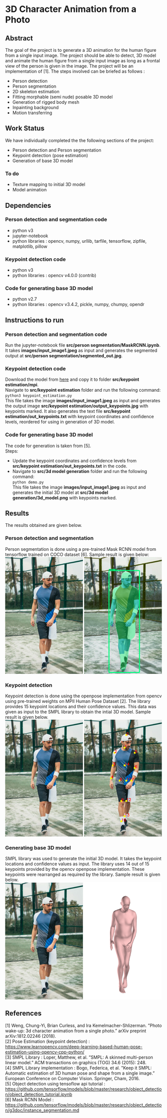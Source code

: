 # 3D Character Animation from a Photo
## Abstract
The goal of the project is to generate a 3D animation for the human figure from a single input image. The project should be able to detect, 3D model and animate the human figure from a single input image as long as a frontal view of the person is given in the image. The project will be an implementation of [1].
The steps involved can be briefed as follows :
- Person detection
- Person segmentation
- 2D skeleton estimation
- Fitting morphable (semi nude) posable 3D model
- Generation of rigged body mesh
- Inpainting background
- Motion transferring
## Work Status
We have individually completed the the following sections of the project:
- Person detection and Person segmentation
- Keypoint detection (pose estimation)
- Generation of base 3D model  
### To do
- Texture mapping to initial 3D model
- Model animation
## Dependencies
### Person detection and segmentation code
- python v3
- jupyter-notebook
- python libraries : opencv, numpy, urllib, tarfile, tensorflow, zipfile, matplotlib, pillow
### Keypoint detection code
- python v3
- python libraries : opencv v4.0.0 (contrib)
### Code for generating base 3D model
- python v2.7
- python libraries : opencv v3.4.2, pickle, numpy, chumpy, opendr
## Instructions to run
### Person detection and segmentation code
Run the jupyter-notebook file **src/person segmentation/MaskRCNN.ipynb**. It takes **images/input_image1.jpeg** as input and generates the segmented output at **src/person segmentation/segmented_out.jpg**.
### Keypoint detection code
Download the model from <a href="https://drive.google.com/open?id=1yEeX7NiJ3BkONWe2MIO4UUJRFHJ_s_4S">here</a> and copy it to folder **src/keypoint estimation/mpi**.  
Navigate to **src/keypoint estimation** folder and run the following command:  
`python3 keypoint_estimation.py`  
This file takes the image **images/input_image1.jpeg** as input and generates the output image **src/keypoint estimation/output_keypoints.jpg** with keypoints marked. It also generates the text file **src/keypoint estimation/out_keypoints.txt** with keypoint coordinates and confidence levels, reordered for using in generation of 3D model.
### Code for generating base 3D model
The code for generation is taken from [5].  
Steps:  
- Update the keypoint coordinates and confidence levels from **src/keypoint estimation/out_keypoints.txt** in the code.  
- Navigate to **src/3d model generation** folder and run the following command:  
`python demo.py`  
This file takes the image **images/input_image1.jpeg** as input and generates the initial 3D model at **src/3d model generation/3d_model.png** with keypoints marked.
## Results
The results obtained are given below.
### Person detection and segmentation
Person segmentation is done using a pre-trained Mask RCNN model from tensorflow trained on COCO dataset [6]. Sample result is given below:  
<img src="https://github.com/shyama95/CS73-computer-vision-project/blob/master/images/input_image1.jpeg" width="250" alt="Input image"/> <img src="https://github.com/shyama95/CS73-computer-vision-project/blob/master/images/rcnn_output_image1.jpg" width="250" alt="Segmentation output"/>
### Keypoint detection
Keypoint detection is done using the openpose implementation from opencv using pre-trained weights on MPII Human Pose Dataset [2]. The library provides 15 keypoint locations and their confidence values. This data was given as input to the SMPL library to obtain the intial 3D model. Sample result is given below.  
<img src="https://github.com/shyama95/CS73-computer-vision-project/blob/master/images/input_image1.jpeg" width="250" alt="Input image"/> <img src="https://github.com/shyama95/CS73-computer-vision-project/blob/master/images/keypoint_detection_image1.png" width="250" alt="Keypoint detection output"/>
### Generating base 3D model
SMPL library was used to generate the initial 3D model. It takes the keypoint locations and confidence values as input. The library uses 14 out of 15 keypoints provided by the opencv openpose implementation. These keypoints were rearranged as required by the library. Sample result is given below.  
<img src="https://github.com/shyama95/CS73-computer-vision-project/blob/master/images/input_image1.jpeg" width="250" alt="Input image"/> <img src="https://github.com/shyama95/CS73-computer-vision-project/blob/master/images/smpl_output_image1.png" width="250" alt="Initial 3D model"/>
## References
[1] Weng, Chung-Yi, Brian Curless, and Ira Kemelmacher-Shlizerman. ”Photo wake-up: 3d character animation from a single photo.” arXiv preprint arXiv:1812.02246 (2018).  
[2] Pose Estimation (keypoint detection) : https://www.learnopencv.com/deep-learning-based-human-pose-estimation-using-opencv-cpp-python/  
[3] SMPL Library : Loper, Matthew, et al. ”SMPL: A skinned multi-person linear model.” ACM transactions on graphics (TOG) 34.6 (2015): 248.  
[4] SMPL Library implementation : Bogo, Federica, et al. ”Keep it SMPL: Automatic estimation of 3D human pose and shape from a single image.” European Conference on Computer Vision. Springer, Cham, 2016.  
[5] Object detection using tensoflow api tutorial : https://github.com/tensorflow/models/blob/master/research/object_detection/object_detection_tutorial.ipynb  
[6] Mask RCNN Model : https://github.com/tensorflow/models/blob/master/research/object_detection/g3doc/instance_segmentation.md
